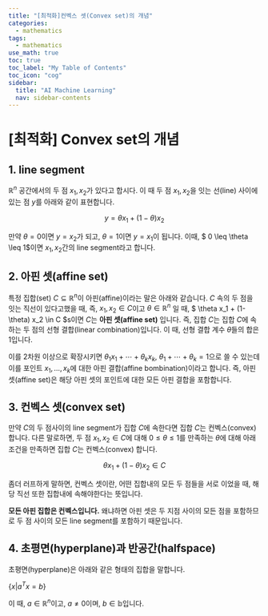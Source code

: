 ```yaml
---
title: "[최적화]컨벡스 셋(Convex set)의 개념" 
categories:
  - mathematics
tags:
  - mathematics
use_math: true
toc: true
toc_label: "My Table of Contents"
toc_icon: "cog"
sidebar:
  title: "AI Machine Learning"
  nav: sidebar-contents
---
```


# [최적화] Convex set의 개념

## 1. line segment

$\mathbb{R}^n$ 공간에서의 두 점 $x_1, x_2$가 있다고 합시다. 
이 때 두 점 $x_1, x_2$을 잇는 선(line) 사이에 있는 점 $y$를 아래와 같이 표현합니다. 

$$ y = \theta x_1 + (1-\theta)x_2 $$

만약 $\theta = 0$이면 $y=x_2$가 되고, $\theta = 1$이면 $y=x_1$이 됩니다. 
이때, $ 0 \leq \theta \leq 1$이면 $x_1, x_2$간의 line segment라고 합니다. 

## 2. 아핀 셋(affine set)

특정 집합(set) $C\subseteq \mathbb{R}^n$이 아핀(affine)이라는 말은 아래와 같습니다. 
$C$ 속의 두 점을 잇는 직선이 있다고했을 때, 즉, $x_1, x_2 \in C$이고 $\theta \in \mathbb{R}^n$ 일 때, 
$ \theta x_1 + (1-\theta) x_2 \in C $s이면 $C$는 **아핀 셋(affine set)** 입니다. 
즉, 집합 $C$는 집합 $C$에 속하는 두 점의 선형 결합(linear combination)입니다. 
이 때, 선형 결합 계수 $\theta$들의 합은 1입니다. 

이를 2차원 이상으로 확장시키면 $\theta_1 x_1 + \cdots + \theta_k x_k$, $\theta_1+\cdots+\theta_k = 1$으로 쓸 수 있는데 
이를 포인트 $x_1, \dots, x_k$에 대한 아핀 결합(affine bombination)이라고 합니다. 
즉, 아핀 셋(affine set)은 해당 아핀 셋의 포인트에 대한 모든 아핀 결합을 포함합니다. 

## 3. 컨벡스 셋(convex set)

만약 $C$의 두 점사이의 line segment가 집합 $C$에 속한다면 집합 $C$는 컨벡스(convex) 합니다. 
다른 말로하면, 두 점 $x_1, x_2 \in C$에 대해 $0\leq \theta \leq1$를 만족하는 $\theta$에 대해 
아래 조건을 만족하면 집합 $C$는 컨벡스(convex) 합니다. 

$$ \theta x_1 + (1-\theta)x_2 \in C $$

좀더 러프하게 말하면, 컨벡스 셋이란, 어떤 집합내의 모든 두 점들을 서로 이었을 때, 
해당 직선 또한 집합내에 속해야한다는 뜻입니다. 

**모든 아핀 집합은 컨벡스입니다.** 왜냐하면 아핀 셋은 두 지점 사이의 모든 점을 포함하므로 
두 점 사이의 모든 line segment를 포함하기 때문입니다. 

## 4. 초평면(hyperplane)과 반공간(halfspace)

초평면(hyperplane)은 아래와 같은 형태의 집합을 말합니다.

$\{ x | a^T x = b \}$

이 때, $a \in \mathbb{R}^n$이고, $a \neq 0$이며, $b \in \mathbb{b}$입니다.
